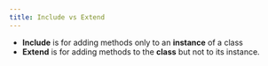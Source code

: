 ```yaml
---
title: Include vs Extend
---
```


- **Include** is for adding methods only to an **instance** of a class
- **Extend** is for adding methods to the **class** but not to its instance.

